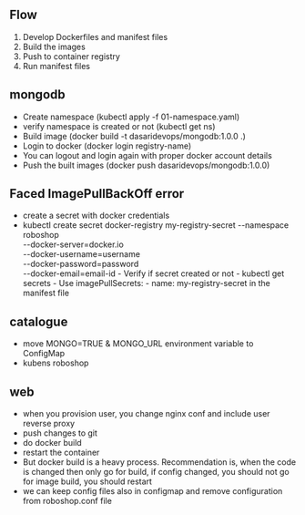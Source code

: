 Flow
---------
 1. Develop Dockerfiles and manifest files
 2. Build the images
 3. Push to container registry
 4. Run manifest files

 mongodb
 -----------
  - Create namespace (kubectl apply -f 01-namespace.yaml)
  - verify namespace is created or not (kubectl get ns)
  - Build image (docker build -t dasaridevops/mongodb:1.0.0 .)
  - Login to docker (docker login registry-name)
  - You can logout and login again with proper docker account details
  - Push the built images (docker push dasaridevops/mongodb:1.0.0)

  Faced ImagePullBackOff error
  -------------------------------
   - create a secret with docker credentials
   - kubectl create secret docker-registry my-registry-secret --namespace roboshop \
        --docker-server=docker.io \
        --docker-username=username \
        --docker-password=password \
        --docker-email=email-id
    - Verify if secret created or not - kubectl get secrets
    - Use  imagePullSecrets:
            - name: my-registry-secret
     in the manifest file

  catalogue
  ----------
   - move MONGO=TRUE & MONGO_URL environment variable to ConfigMap
   - kubens roboshop
  
  web
  -------
   - when you provision user, you change nginx conf and include user reverse proxy
   - push changes to git
   - do docker build
   - restart the container
   - But docker build is a heavy process. Recommendation is, when the code is changed then only go for build, if config changed, you should not go for image build, you should restart
   - we can keep config files also in configmap and remove configuration from roboshop.conf file
